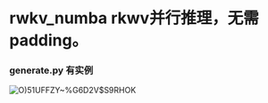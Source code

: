 # rwkv_numba rkwv并行推理，无需padding。
### generate.py 有实例
![O)51UFFZY~%G6D2V$S9RHOK](https://github.com/JL-er/rwkv_numba/assets/139205286/b844d763-123d-48e9-9f0a-ab71048374ef)
